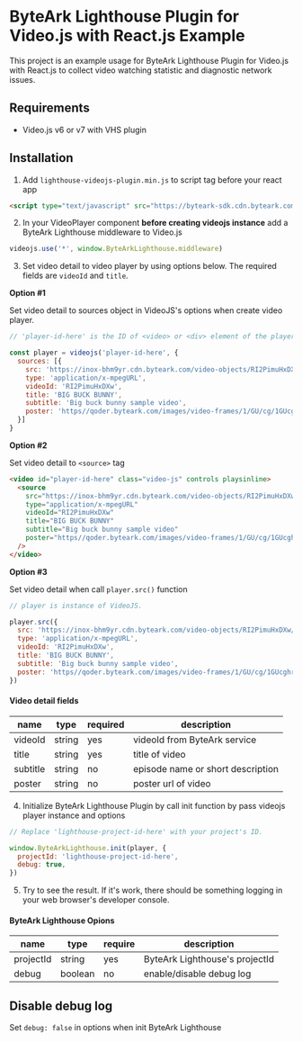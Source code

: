 # ByteArk Lighthouse Plugin for Video.js with React.js Example

This project is an example usage for ByteArk Lighthouse Plugin for Video.js with React.js to collect video watching statistic and diagnostic network issues.

## Requirements
* Video.js v6 or v7 with VHS plugin

## Installation

1. Add `lighthouse-videojs-plugin.min.js` to script tag before your react app
```html
<script type="text/javascript" src="https://byteark-sdk.cdn.byteark.com/lighthouse/videojs/@latest/lighthouse-videojs-plugin.min.js"></script>
```

2. In your VideoPlayer component **before creating videojs instance** add a ByteArk Lighthouse middleware to Video.js
```js
videojs.use('*', window.ByteArkLighthouse.middleware)
```

3. Set video detail to video player by using options below. The required fields are `videoId` and `title`.

**Option #1**

Set video detail to sources object in VideoJS's options when create video player.

```js
// 'player-id-here' is the ID of <video> or <div> element of the player.

const player = videojs('player-id-here', {
  sources: [{
    src: 'https://inox-bhm9yr.cdn.byteark.com/video-objects/RI2PimuHxDXw/playlist.m3u8',
    type: 'application/x-mpegURL',
    videoId: 'RI2PimuHxDXw',
    title: 'BIG BUCK BUNNY',
    subtitle: 'Big buck bunny sample video',
    poster: 'https//qoder.byteark.com/images/video-frames/1/GU/cg/1GUcghrocmlz-large.jpg',
  }]
}
```

**Option #2**

Set video detail to `<source>` tag

```html
<video id="player-id-here" class="video-js" controls playsinline>
  <source
    src="https://inox-bhm9yr.cdn.byteark.com/video-objects/RI2PimuHxDXw/playlist.m3u8"
    type="application/x-mpegURL"
    videoId="RI2PimuHxDXw"
    title="BIG BUCK BUNNY"
    subtitle="Big buck bunny sample video"
    poster="https//qoder.byteark.com/images/video-frames/1/GU/cg/1GUcghrocmlz-large.jpg"
  />
</video>
```

**Option #3**

Set video detail when call `player.src()` function

```js
// player is instance of VideoJS.

player.src({
  src: 'https://inox-bhm9yr.cdn.byteark.com/video-objects/RI2PimuHxDXw/playlist.m3u8',
  type: 'application/x-mpegURL',
  videoId: 'RI2PimuHxDXw',
  title: 'BIG BUCK BUNNY',
  subtitle: 'Big buck bunny sample video',
  poster: 'https//qoder.byteark.com/images/video-frames/1/GU/cg/1GUcghrocmlz-large.jpg',
})
```

#### Video detail fields
| name     | type   | required | description                       |
|----------|--------|----------|-----------------------------------|
| videoId  | string | yes      | videoId from ByteArk service      |
| title    | string | yes      | title of video                    |
| subtitle | string | no       | episode name or short description |
| poster   | string | no       | poster url of video               |

4. Initialize ByteArk Lighthouse Plugin by call init function by pass videojs player instance and options
```js
// Replace 'lighthouse-project-id-here' with your project's ID.

window.ByteArkLighthouse.init(player, {
  projectId: 'lighthouse-project-id-here',
  debug: true,
})
```

5. Try to see the result. If it's work, there should be something logging in your web browser's developer console.

#### ByteArk Lighthouse Opions
| name      | type    | require | description                    |
|-----------|---------|---------|--------------------------------|
| projectId | string  | yes     | ByteArk Lighthouse's projectId |
| debug     | boolean | no      | enable/disable debug log       |

## Disable debug log

Set `debug: false` in options when init ByteArk Lighthouse
